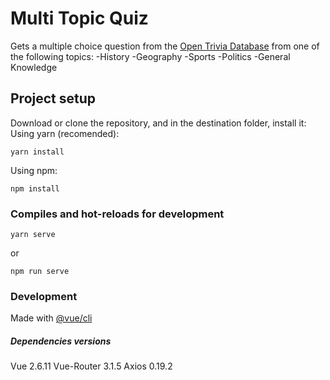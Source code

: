 # Multi Topic Quiz

Gets a multiple choice question from the [Open Trivia Database](https://opentdb.com/api_config.php) from one of the following topics:
-History
-Geography
-Sports
-Politics
-General Knowledge

## Project setup

Download or clone the repository, and in the destination folder, install it:
Using yarn (recomended):

```
yarn install
```

Using npm:

```
npm install
```

### Compiles and hot-reloads for development

```
yarn serve
```

or

```
npm run serve
```

### Development

Made with [@vue/cli](https://cli.vuejs.org/)

##### Dependencies versions

Vue 2.6.11
Vue-Router 3.1.5
Axios 0.19.2
